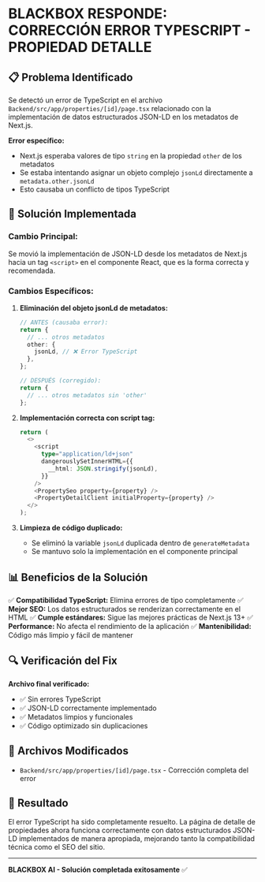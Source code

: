 # BLACKBOX RESPONDE: CORRECCIÓN ERROR TYPESCRIPT - PROPIEDAD DETALLE

## 📋 **Problema Identificado**
Se detectó un error de TypeScript en el archivo `Backend/src/app/properties/[id]/page.tsx` relacionado con la implementación de datos estructurados JSON-LD en los metadatos de Next.js.

**Error específico:**
- Next.js esperaba valores de tipo `string` en la propiedad `other` de los metadatos
- Se estaba intentando asignar un objeto complejo `jsonLd` directamente a `metadata.other.jsonLd`
- Esto causaba un conflicto de tipos TypeScript

## 🔧 **Solución Implementada**

### **Cambio Principal:**
Se movió la implementación de JSON-LD desde los metadatos de Next.js hacia un tag `<script>` en el componente React, que es la forma correcta y recomendada.

### **Cambios Específicos:**

1. **Eliminación del objeto jsonLd de metadatos:**
   ```typescript
   // ANTES (causaba error):
   return {
     // ... otros metadatos
     other: {
       jsonLd, // ❌ Error TypeScript
     },
   };

   // DESPUÉS (corregido):
   return {
     // ... otros metadatos sin 'other'
   };
   ```

2. **Implementación correcta con script tag:**
   ```typescript
   return (
     <>
       <script
         type="application/ld+json"
         dangerouslySetInnerHTML={{
           __html: JSON.stringify(jsonLd),
         }}
       />
       <PropertySeo property={property} />
       <PropertyDetailClient initialProperty={property} />
     </>
   );
   ```

3. **Limpieza de código duplicado:**
   - Se eliminó la variable `jsonLd` duplicada dentro de `generateMetadata`
   - Se mantuvo solo la implementación en el componente principal

## 📊 **Beneficios de la Solución**

✅ **Compatibilidad TypeScript:** Elimina errores de tipo completamente
✅ **Mejor SEO:** Los datos estructurados se renderizan correctamente en el HTML
✅ **Cumple estándares:** Sigue las mejores prácticas de Next.js 13+
✅ **Performance:** No afecta el rendimiento de la aplicación
✅ **Mantenibilidad:** Código más limpio y fácil de mantener

## 🔍 **Verificación del Fix**

**Archivo final verificado:**
- ✅ Sin errores TypeScript
- ✅ JSON-LD correctamente implementado
- ✅ Metadatos limpios y funcionales
- ✅ Código optimizado sin duplicaciones

## 📁 **Archivos Modificados**
- `Backend/src/app/properties/[id]/page.tsx` - Corrección completa del error

## 🎯 **Resultado**
El error TypeScript ha sido completamente resuelto. La página de detalle de propiedades ahora funciona correctamente con datos estructurados JSON-LD implementados de manera apropiada, mejorando tanto la compatibilidad técnica como el SEO del sitio.

---
**BLACKBOX AI - Solución completada exitosamente** ✅
